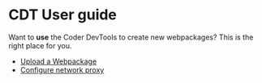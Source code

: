 # CDT User guide

Want to **use** the Coder DevTools to create new webpackages? This is the right place for you.

* [Upload a Webpackage](upload-a-webpackage.md)
* [Configure network proxy](config-proxy.md)